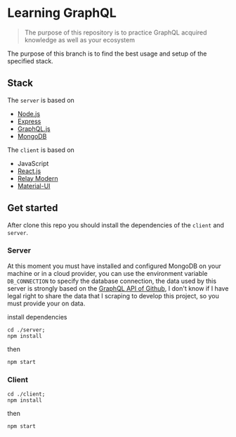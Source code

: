 # Learning GraphQL

> The purpose of this repository is to practice GraphQL acquired knowledge as well as your ecosystem


The purpose of this branch is to find the best usage and setup of the specified stack.

## Stack
The `server` is based on
- [Node.js](https://github.com/nodejs/node)
- [Express](https://github.com/expressjs/express)
- [GraphQL.js](https://github.com/graphql/graphql-js)
- [MongoDB](https://www.mongodb.com/)


The `client` is based on
- JavaScript
- [React.js](https://github.com/facebook/react)
- [Relay Modern](https://github.com/facebook/relay)
- [Material-UI](https://github.com/mui-org/material-ui)


## Get started
After clone this repo you should install the dependencies of the `client` and `server`.

### Server
At this moment you must have installed and configured MongoDB on your machine or in a cloud provider, you can use the environment variable `DB_CONNECTION` to specify the database connection, the data used by this server is strongly based on the [GraphQL API of Github](https://developer.github.com/v4/explorer/), I don't know if I have legal right to share the data that I scraping to develop this project, so you must provide your on data.

install dependencies
```shell
cd ./server;
npm install
```

then
```shell
npm start
```

### Client
```shell
cd ./client;
npm install
```

then
```shell
npm start
```
